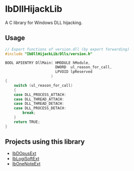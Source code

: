 # IbDllHijackLib
A C library for Windows DLL hijacking.

## Usage
```cpp
// Export functions of version.dll (by export forwarding)
#include "IbDllHijackLib/Dlls/version.h"

BOOL APIENTRY DllMain( HMODULE hModule,
                       DWORD  ul_reason_for_call,
                       LPVOID lpReserved
                     )
{
    switch (ul_reason_for_call)
    {
    case DLL_PROCESS_ATTACH:
    case DLL_THREAD_ATTACH:
    case DLL_THREAD_DETACH:
    case DLL_PROCESS_DETACH:
        break;
    }
    return TRUE;
}
```

## Projects using this library
* [IbDOpusExt](https://github.com/Chaoses-Ib/IbDOpusExt)
* [IbLogiSoftExt](https://github.com/Chaoses-Ib/IbLogiSoftExt)
* [IbOneNoteExt](https://github.com/Chaoses-Ib/IbOneNoteExt)